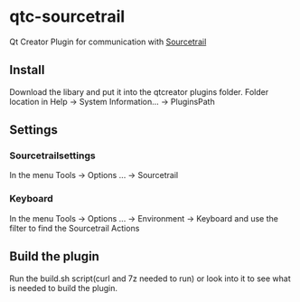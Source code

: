 # qtc-sourcetrail

Qt Creator Plugin for communication with [Sourcetrail](https://sourcetrail.com)

## Install

Download the libary and put it into the qtcreator plugins folder.
Folder location in Help -> System Information... -> PluginsPath

## Settings

### Sourcetrailsettings

In the menu Tools -> Options ... -> Sourcetrail

### Keyboard

In the menu Tools -> Options ... -> Environment -> Keyboard and use the filter to find the Sourcetrail Actions

## Build the plugin

Run the build.sh script(curl and 7z needed to run) or look into it to see what is needed to build the plugin.



